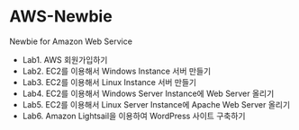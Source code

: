# AWS-Newbie
Newbie for Amazon Web Service

- Lab1. AWS 회원가입하기
- Lab2. EC2를 이용해서 Windows Instance 서버 만들기
- Lab3. EC2를 이용해서 Linux Instance 서버 만들기
- Lab4. EC2를 이용해서 Windows Server Instance에 Web Server 올리기
- Lab5. EC2를 이용해서 Linux Server Instance에 Apache Web Server 올리기
- Lab6. Amazon Lightsail을 이용하여 WordPress 사이트 구축하기
